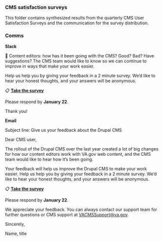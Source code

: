 ### CMS satisfaction surveys

This folder contains synthesized results from the quarterly CMS User Satisfaction Surveys and the communication for the survey distribution.

### Comms

**Slack**

:mega: Content editors: how has it been going with the CMS? Good? Bad? Have suggestions? The CMS team would like to know so we can continue to improve in ways that make your work easier.

Help us help you by giving your feedback in a 2 minute survey. We’d like to hear your honest thoughts, and your answers will be anonymous.

:clipboard: **[Take the survey](link)**

Please respond by **January 22**.

Thank you!



**Email**

Subject line: Give us your feedback about the Drupal CMS 

Dear CMS user,

The rollout of the Drupal CMS over the last year created a lot of big changes for how our content editors work with VA.gov web content, and the CMS team would like to hear how it’s been going. 

Your feedback will help us improve the Drupal CMS to make your work easier. Help us help you by giving your feedback in a 2 minute survey. We’d like to hear your honest thoughts, and your answers will be anonymous.

:clipboard: **[Take the survey](link)**

Please respond by **January 22**.

We appreciate your feedback. You can always contact our support team for further questions or CMS support at VACMSSupport@va.gov.

Sincerely,

Name,
title
